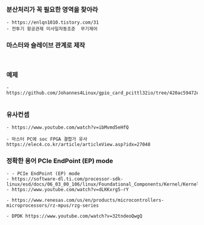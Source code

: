 


### 분산처리가 꼭 필요한 영역을 찾아라

```
- https://enlqn1010.tistory.com/31
- 전투기 항공관제 미사일자동조준  무기제어

```


### 마스터와 슬레이브 관계로 제작

```


```


### 예제

```
- https://github.com/Johannes4Linux/gpio_card_pcittl32io/tree/420ac59472e738b989f442c4fbfe80a34363f474


```

### 유사컨셉
```
- https://www.youtube.com/watch?v=ibMvmd5eHfQ

- 마스터 PC에 soc FPGA 결합가 유사 https://elec4.co.kr/article/articleView.asp?idx=27048

```

### 정확한 용어 PCIe EndPoint (EP) mode
```
- - PCIe EndPoint (EP) mode
- https://software-dl.ti.com/processor-sdk-linux/esd/docs/06_03_00_106/linux/Foundational_Components/Kernel/Kernel_Drivers/PCIe/PCIe_End_Point.html
- https://www.youtube.com/watch?v=dLKKxrg5-rY

- https://www.renesas.com/us/en/products/microcontrollers-microprocessors/rz-mpus/rzg-series

- DPDK https://www.youtube.com/watch?v=32tndeoQwgQ


```
